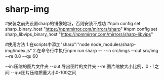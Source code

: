 # sharp-img

#安装之前先设置sharp的镜像地址，否则安装不成功
#npm config set sharp_binary_host "https://npmmirror.com/mirrors/sharp"
#npm config set sharp_libvips_binary_host "https://npmmirror.com/mirrors/sharp-libvips"

#使用方法
1.在scripts中添加"sharp":"node node_modules/sharp-img/index.js"
2.在命令行中执行npm run sharp -- --in src/imgs --out src/img --re 0.8 --qu 60

--in:压缩的图片文件夹
--out:导出图片的文件夹
--re:图片缩放大小比例，0 - 1之间
--qu:图片压缩质量大小0-100之间
